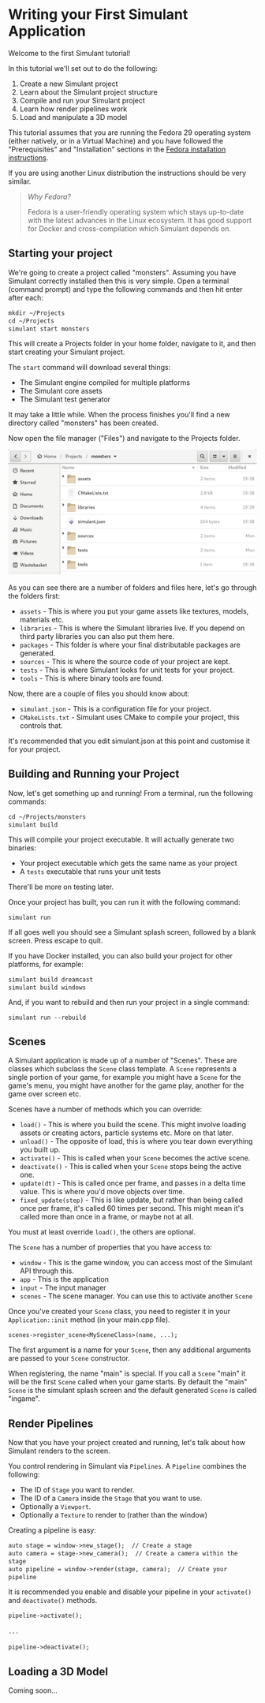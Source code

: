 # Writing your First Simulant Application

Welcome to the first Simulant tutorial!

In this tutorial we'll set out to do the following:

1. Create a new Simulant project
2. Learn about the Simulant project structure
3. Compile and run your Simulant project
4. Learn how render pipelines work
5. Load and manipulate a 3D model

This tutorial assumes that you are running the Fedora 29 operating system (either natively, or in a Virtual Machine) and you have followed the "Prerequisites" and "Installation" sections in the [Fedora installation instructions](install_fedora.md).

If you are using another Linux distribution the instructions should be very similar.

> *Why Fedora?*  
> 
> Fedora is a user-friendly operating system which stays up-to-date with the latest advances
> in the Linux ecosystem. It has good support for Docker and cross-compilation which Simulant depends on. 

## Starting your project

We're going to create a project called "monsters". Assuming you have Simulant correctly installed then this is very simple. Open a terminal (command prompt) and type the following commands and then hit enter after each:

```
mkdir ~/Projects
cd ~/Projects
simulant start monsters
```

This will create a Projects folder in your home folder, navigate to it, and then start creating your Simulant project.

The `start` command will download several things:

 - The Simulant engine compiled for multiple platforms
 - The Simulant core assets
 - The Simulant test generator
 
It may take a little while. When the process finishes you'll find a new directory called "monsters" has been created.

Now open the file manager ("Files") and navigate to the Projects folder.

![figure 1](/documentation/images/tutorial_1_1.png?raw=true)

As you can see there are a number of folders and files here, let's go through the folders first:

 - `assets` - This is where you put your game assets like textures, models, materials etc.
 - `libraries` - This is where the Simulant libraries live. If you depend on third party libraries you can also put them here.
 - `packages` - This folder is where your final distributable packages are generated.
 - `sources` - This is where the source code of your project are kept.
 - `tests` - This is where Simulant looks for unit tests for your project.
 - `tools` - This is where binary tools are found.

Now, there are a couple of files you should know about:

 - `simulant.json` - This is a configuration file for your project.
 - `CMakeLists.txt` - Simulant uses CMake to compile your project, this controls that.

It's recommended that you edit simulant.json at this point and customise it for your project.

## Building and Running your Project
 
Now, let's get something up and running! From a terminal, run the following commands:

```
cd ~/Projects/monsters
simulant build
```

This will compile your project executable. It will actually generate two binaries:

 - Your project executable which gets the same name as your project
 - A `tests` executable that runs your unit tests
 
There'll be more on testing later.

Once your project has built, you can run it with the following command:

```
simulant run
```

If all goes well you should see a Simulant splash screen, followed by a blank screen. Press escape to quit.

If you have Docker installed, you can also build your project for other platforms, for example:

```
simulant build dreamcast
simulant build windows
```

And, if you want to rebuild and then run your project in a single command:

```
simulant run --rebuild
```

## Scenes

A Simulant application is made up of a number of "Scenes". These are classes which subclass
the `Scene` class template. A `Scene` represents a single portion of your game, for example you might have a `Scene` for the game's menu, you might have another for the game play, another for the game over screen etc.

Scenes have a number of methods which you can override:

 - `load()` - This is where you build the scene. This might involve loading assets or creating
   actors, particle systems etc. More on that later.
 - `unload()` - The opposite of load, this is where you tear down everything you built up.
 - `activate()` - This is called when your `Scene` becomes the active scene.
 - `deactivate()` - This is called when your `Scene` stops being the active one.
 - `update(dt)` - This is called once per frame, and passes in a delta time value. This is where you'd move objects over time.
 - `fixed_update(step)` - This is like update, but rather than being called once per frame, it's called 60 times per second. This might mean it's called more than once in a frame, or maybe not at all.
 
You must at least override `load()`, the others are optional.

The `Scene` has a number of properties that you have access to:

 - `window` - This is the game window, you can access most of the Simulant API through this.
 - `app` - This is the application
 - `input` - The input manager
 - `scenes` - The scene manager. You can use this to activate another `Scene`

Once you've created your `Scene` class, you need to register it in your `Application::init` method (in your main.cpp file).

```
scenes->register_scene<MySceneClass>(name, ...);
```

The first argument is a name for your `Scene`, then any additional arguments are passed to your
`Scene` constructor.

When registering, the name "main" is special. If you call a `Scene` "main" it will be the first `Scene` called when your game starts. By default the "main" `Scene` is the simulant splash screen and the default generated `Scene` is called "ingame".

## Render Pipelines

Now that you have your project created and running, let's talk about how Simulant renders
to the screen.

You control rendering in Simulant via `Pipelines`. A `Pipeline` combines the following:

 - The ID of `Stage` you want to render.
 - The ID of a `Camera` inside the `Stage` that you want to use.
 - Optionally a `Viewport`.
 - Optionally a `Texture` to render to (rather than the window)

Creating a pipeline is easy:

```
auto stage = window->new_stage();  // Create a stage
auto camera = stage->new_camera();  // Create a camera within the stage
auto pipeline = window->render(stage, camera);  // Create your pipeline
```

It is recommended you enable and disable your pipeline in your `activate()` and `deactivate()`
methods.

```
pipeline->activate();

...

pipeline->deactivate();
```

## Loading a 3D Model

Coming soon...


